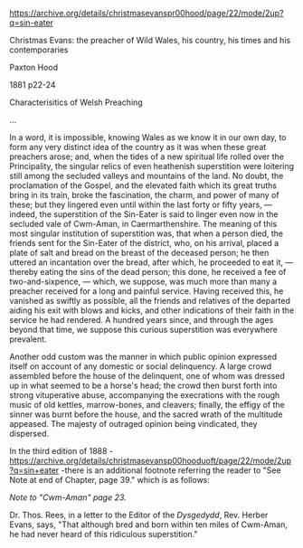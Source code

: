 https://archive.org/details/christmasevanspr00hood/page/22/mode/2up?q=sin-eater

Christmas Evans: the preacher of Wild Wales, his country, his times and his contemporaries

Paxton Hood

1881
p22-24

Characterisitics of Welsh Preaching

...

In a word, it is impossible, knowing Wales as we know it in our own day, to form any very distinct idea of the country as it was when these great preachers arose; and, when the tides of a new spiritual life rolled over the Principality, the singular relics of even heathenish superstition were loitering still among the secluded valleys and mountains of the land. No doubt, the proclamation of the Gospel, and the elevated faith which its great truths bring in its train, broke the fascination, the charm, and power of many of these; but they lingered even until within the last forty or fifty years, — indeed, the superstition of the Sin-Eater is said to linger even now in the secluded vale of Cwm-Aman, in Caermarthenshire. The meaning of this most singular institution of superstition was, that when a person died, the friends sent for the Sin-Eater of the district, who, on his arrival, placed a plate of salt and bread on the breast of the deceased person; he then uttered an incantation over the bread, after which, he proceeded to eat it, — thereby eating the sins of the dead person; this done, he received a fee of two-and-sixpence, — which, we suppose, was much more than many a preacher received for a long and painful service. Having received this, he vanished as swiftly as possible, all the friends and relatives of the departed aiding his exit with blows and kicks, and other indications of their faith in the service he had rendered. A hundred years since, and through the ages beyond that time, we suppose this curious superstition was everywhere prevalent.

Another odd custom was the manner in which public opinion expressed itself on account of any domestic or social delinquency. A large crowd assembled before the house of the delinquent, one of whom was dressed up in what seemed to be a horse's head; the crowd then burst forth into strong vituperative abuse, accompanying the execrations with the rough music of old kettles, marrow-bones, and cleavers; finally, the effigy of the sinner was burnt before the house, and the sacred wrath of the multitude appeased. The majesty of outraged opinion being vindicated, they dispersed.

In the third edition of 1888 - https://archive.org/details/christmasevansp00hooduoft/page/22/mode/2up?q=sin+eater -there is an additional footnote referring the reader to "See Note at end of Chapter, page 39." which is as follows:

*Note to "Cwm-Aman" page 23.*

Dr. Thos. Rees, in a letter to the Editor of the *Dysgedydd*, Rev. Herber Evans, says, "That although bred and born within ten miles of Cwm-Aman, he had never heard of this ridiculous superstition."